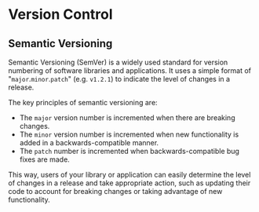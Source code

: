 # Version Control

## Semantic Versioning

Semantic Versioning (SemVer) is a widely used standard for version numbering of software libraries and applications. It uses a simple format of "`major`.`minor`.`patch`" (e.g. `v1.2.1`) to indicate the level of changes in a release.

The key principles of semantic versioning are:

- The `major` version number is incremented when there are breaking changes.
- The `minor` version number is incremented when new functionality is added in a backwards-compatible manner.
- The `patch` number is incremented when backwards-compatible bug fixes are made.

This way, users of your library or application can easily determine the level of changes in a release and take appropriate action, such as updating their code to account for breaking changes or taking advantage of new functionality.